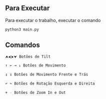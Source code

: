 ## Para Executar
Para executar o trabalho, executar o comando
```sh
python3 main.py
```
## Comandos
```sh
⮝⮜⮞⮟ Botões de Tilt

↑ ← → ↓ Botões de Movimento

↥ ↧ Botões de Movimento Frente e Trás

↶ ↷ Botões de Rotação Esquerda e Direita

+ - Botões de Zoom In e Out
```